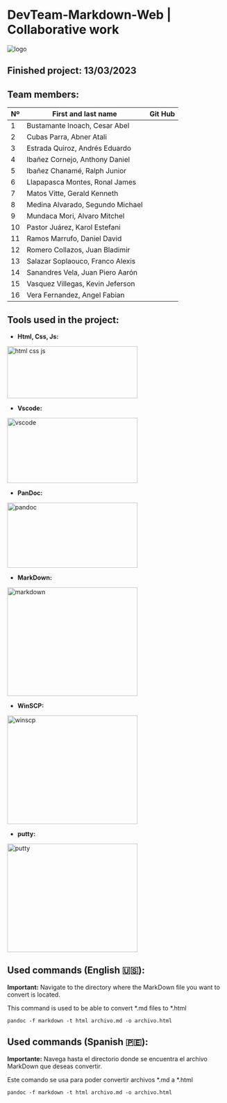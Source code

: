 # DevTeam-Markdown-Web | Collaborative work

![logo](https://github.com/INGSYSTEM/DevTeam-Markdown-Web/blob/main/Proyecto_html_y_css/img/logo_de_DevTeam_sin_fondo.png?raw=true)

## Finished project: 13/03/2023

## Team members:
   |Nº| First and last name| Git Hub |
   | --- | --- | --- |
   | 1 | Bustamante Inoach, Cesar Abel |
   | 2 | Cubas Parra, Abner Atali |
   | 3 | Estrada Quiroz, Andrés Eduardo |
   | 4 | Ibañez Cornejo, Anthony Daniel  |
   | 5 | Ibañez Chanamé, Ralph Junior |
   | 6 | Llapapasca Montes, Ronal James|
   | 7 | Matos Vitte, Gerald Kenneth |
   | 8 | Medina Alvarado, Segundo Michael |
   | 9 | Mundaca Mori, Alvaro Mitchel |
   | 10 | Pastor Juárez, Karol Estefani |
   |11 | Ramos Marrufo, Daniel David  |
   | 12 |Romero Collazos, Juan Bladimir |
   | 13 | Salazar Soplaouco, Franco Alexis |
   | 14 | Sanandres Vela, Juan Piero Aarón |
   | 15 | Vasquez Villegas, Kevin Jeferson |
   | 16 | Vera Fernandez, Angel Fabian |

## Tools used in the project:

* **Html, Css, Js:**

<img src="https://github.com/INGSYSTEM/DevTeam-Markdown-Web/blob/main/Proyecto_html_y_css/img/html_css_js.png?raw=true" width="300" height="120" alt = "html css js">

* **Vscode:**

<img src="https://github.com/INGSYSTEM/DevTeam-Markdown-Web/blob/main/Proyecto_html_y_css/img/vscode.png?raw=true" width="300" height="150" alt = "vscode">

* **PanDoc:**

<img src="https://github.com/INGSYSTEM/DevTeam-Markdown-Web/blob/main/Proyecto_html_y_css/img/pandoc.png?raw=true" width="300" height="150" alt = "pandoc">

* **MarkDown:**

<img src="https://github.com/INGSYSTEM/DevTeam-Markdown-Web/blob/main/Proyecto_html_y_css/img/markdown.png?raw=true" width="300" height="250" alt = "markdown">

* **WinSCP:**

<img src="https://github.com/INGSYSTEM/DevTeam-Markdown-Web/blob/main/Proyecto_html_y_css/img/winscp.png?raw=true" width="300" height="250" alt = "winscp">

* **putty:**

<img src="https://github.com/INGSYSTEM/DevTeam-Markdown-Web/blob/main/Proyecto_html_y_css/img/putty.png?raw=true" width="300" height="250" alt = "putty">


## Used commands (English :us:):

**Important:** Navigate to the directory where the MarkDown file you want to convert is located.

This command is used to be able to convert *.md files to *.html

```
pandoc -f markdown -t html archivo.md -o archivo.html
```

## Used commands (Spanish 🇵🇪):

**Importante:** Navega hasta el directorio donde se encuentra el archivo MarkDown que deseas convertir.

Este comando se usa para poder convertir archivos *.md a *.html

```
pandoc -f markdown -t html archivo.md -o archivo.html
```
